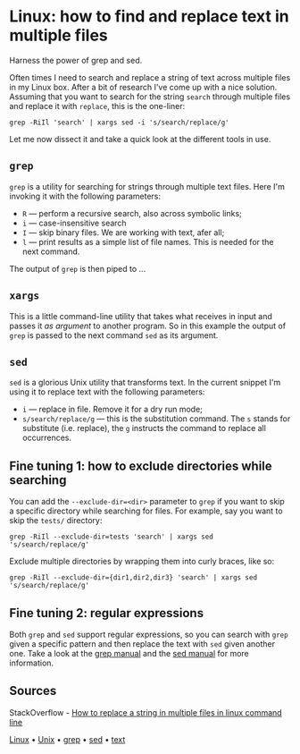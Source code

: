 # Linux: how to find and replace text in multiple files

Harness the power of grep and sed.

Often times I need to search and replace a string of text across multiple files in my Linux box. After a bit of research I've come up with a nice solution. Assuming that you want to search for the string `search` through multiple files and replace it with `replace`, this is the one-liner:

```
grep -RiIl 'search' | xargs sed -i 's/search/replace/g'
```

Let me now dissect it and take a quick look at the different tools in use.

## `grep`

`grep` is a utility for searching for strings through multiple text files. Here I'm invoking it with the following parameters:

- `R` — perform a recursive search, also across symbolic links;
- `i` — case-insensitive search
- `I` — skip binary files. We are working with text, afer all;
- `l` — print results as a simple list of file names. This is needed for the next command.

The output of `grep` is then piped to ...

## `xargs`

This is a little command-line utility that takes what receives in input and passes it *as argument* to another program. So in this example the output of `grep` is passed to the next command `sed` as its argument.

## `sed`

`sed` is a glorious Unix utility that transforms text. In the current snippet I'm using it to replace text with the following parameters:

- `i` — replace in file. Remove it for a dry run mode;
- `s/search/replace/g` — this is the substitution command. The `s` stands for substitute (i.e. replace), the `g` instructs the command to replace all occurrences.

## Fine tuning 1: how to exclude directories while searching

You can add the `--exclude-dir=<dir>` parameter to `grep` if you want to skip a specific directory while searching for files. For example, say you want to skip the `tests/` directory:

```
grep -RiIl --exclude-dir=tests 'search' | xargs sed 's/search/replace/g'
```

Exclude multiple directories by wrapping them into curly braces, like so:

```
grep -RiIl --exclude-dir={dir1,dir2,dir3} 'search' | xargs sed 's/search/replace/g'
```

## Fine tuning 2: regular expressions

Both `grep` and `sed` support regular expressions, so you can search with `grep` given a specific pattern and then replace the text with `sed` given another one. Take a look at the [grep manual](http://man7.org/linux/man-pages/man1/grep.1.html) and the [sed manual](https://linux.die.net/man/1/sed) for more information.

## Sources

StackOverflow - [How to replace a string in multiple files in linux command line](https://stackoverflow.com/questions/11392478/how-to-replace-a-string-in-multiple-files-in-linux-command-line/20721292)

[Linux](https://www.internalpointers.com/tag/linux) • [Unix](https://www.internalpointers.com/tag/unix) • [grep](https://www.internalpointers.com/tag/grep) • [sed](https://www.internalpointers.com/tag/sed) • [text](https://www.internalpointers.com/tag/text)

